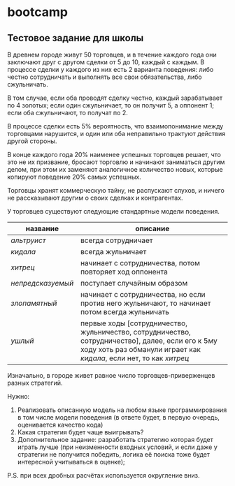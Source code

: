 # bootcamp

## Тестовое задание для школы

В древнем городе живут 50 торговцев, и в течение каждого года они заключают друг с другом сделки от 5 до 10, каждый с каждым. 
В процессе сделки у каждого из них есть 2 варианта поведения: либо честно сотрудничать и выполнять все свои обязательства, либо сжульничать. 

В том случае, если оба проводят сделку честно, каждый зарабатывает по 4 золотых; если один сжульничает, то он получит 5, а оппонент 1; если оба сжульничают, то получат по 2. 

В процессе сделки есть 5% вероятность, что взаимопонимание между торговцами нарушится, и один или оба неправильно трактуют действия другой стороны. 

В конце каждого года 20% наименее успешных торговцев решает, что это не их призвание, бросают торговлю и начинают заниматься другим делом, при этом их заменяют аналогичное количество новых, которые копируют поведение 20% самых успешных.

Торговцы хранят коммерческую тайну, не распускают слухов, и ничего не рассказывают другим о своих сделках и контрагентах.

У торговцев существуют следующие стандартные модели поведения.

название          | описание
------------------| --------
_альтруист_       | всегда сотрудничает
_кидала_          | всегда жульничает
_хитрец_          | начинает с сотрудничества, потом повторяет ход оппонента
_непредсказуемый_ | поступает случайным образом
_злопамятный_     | начинает с сотрудничества, но если против него жульничают, то начинает потом всегда жульничать
_ушлый_           | первые ходы [сотрудничество, жульничество, сотрудничество, сотрудничество], далее, если его к 5му ходу хоть раз обманули играет как _кидала_, если нет, то как _хитрец_

Изначально, в городе живет равное число торговцев-приверженцев разных стратегий.

Нужно:

1. Реализовать описанную модель на любом языке программирования в том числе модели поведения (в ответе будет, в первую очередь, оценивается качество кода)
2. Какая стратегия будет чаще выигрывать?
3. Дополнительное задание: разработать стратегию которая будет играть лучше (при неизменности входных условий, и если даже у стратегии не получится победить, логика её поиска тоже будет интересной учитываться в оценке);

P.S. при всех дробных расчётах используется округление вниз. 
